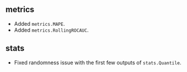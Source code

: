 ## metrics

- Added `metrics.MAPE`.
- Added `metrics.RollingROCAUC`.

## stats

- Fixed randomness issue with the first few outputs of `stats.Quantile`.
